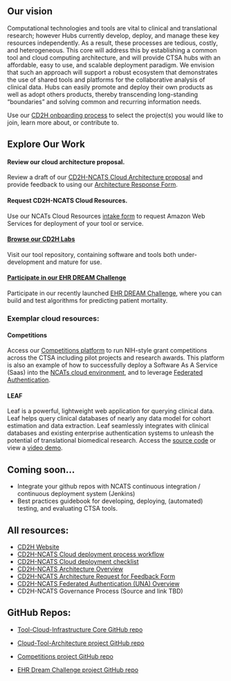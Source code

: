 ## Our vision
Computational technologies and tools are vital to clinical and translational research; however Hubs currently develop, deploy, and manage these key resources independently. As a result, these processes are tedious, costly, and heterogeneous. This core will address this by establishing a common tool and cloud computing architecture, and will provide CTSA hubs with an affordable, easy to use, and scalable deployment paradigm. We envision that such an approach will support a robust ecosystem that demonstrates the use of shared tools and platforms for the collaborative analysis of clinical data. Hubs can easily promote and deploy their own products as well as adopt others products, thereby transcending long-standing “boundaries” and solving common and recurring information needs.

Use our [CD2H onboarding process](http://bit.ly/cd2h-onboarding-form) to select the project(s) you would like to join, learn more about, or contribute to.

## Explore Our Work
#### Review our cloud architecture proposal.
Review a draft of our [CD2H-NCATS Cloud Architecture proposal](https://docs.google.com/presentation/d/1O8C0Kj5AtX-69C0eY79zaftAQFPYAWAELAZ2Y7-vnnA/edit#slide=id.g5e2ce0d5ce_5_0) and provide feedback to using our [Architecture Response Form](https://docs.google.com/document/d/10xCBV5jCVd5ALNT_bomQVtRARkRpBRj3U6OD7QNsovs/edit).
#### Request CD2H-NCATS Cloud Resources.
Use our NCATs Cloud Resources [intake form](https://forms.gle/YdZHUSR9NT2ktt1EA) to request Amazon Web Services for deployment of your tool or service. 
#### [Browse our CD2H Labs](http://labs.cd2h.org/labs/)
Visit our tool repository, containing software and tools both under-development and mature for use.
#### [Participate in our EHR DREAM Challenge](http://synapse.org/ehr_dream_challenge_mortality)
Participate in our recently launched [EHR DREAM Challenge](http://synapse.org/ehr_dream_challenge_mortality), where you can build and test algorithms for predicting patient mortality.

### Exemplar cloud resources:
#### Competitions
Access our [Competitions platform](http://competitions.cd2h.org) to run NIH-style grant competitions across the CTSA including pilot projects and research awards. This platform is also an example of how to successfully deploy a Software As A Service (Saas) into the [NCATs cloud environment](https://forms.gle/YdZHUSR9NT2ktt1EA), and to leverage [Federated Authentication](https://drive.google.com/open?id=1DclEZEwvEasCX0QfBeJZOTlRB0VYCoOQ). 
#### LEAF
Leaf is a powerful, lightweight web application for querying clinical data. Leaf helps query clinical databases of nearly any data model for cohort estimation and data extraction. Leaf seamlessly integrates with clinical databases and existing enterprise authentication systems to unleash the potential of translational biomedical research. Access the [source code](github.com/uwrit/leaf) or view a [video demo](https://www.youtube.com/watch?v=ZuKKC7B8mHI).

## Coming soon...
* Integrate your github repos with NCATS continuous integration / continuous deployment system (Jenkins)
* Best practices guidebook for developing, deploying, (automated) testing, and evaluating CTSA tools.

## All resources:

* [CD2H Website](https://ncats.nih.gov/pubs/features/cd2h)
* [CD2H-NCATS Cloud deployment process workflow](https://docs.google.com/presentation/d/1GYGgSbglIuHxAd0qkYRXbcWL4g1jmB-N-gMlQoYQMIc/edit?usp=sharing)
* [CD2H-NCATS Cloud deployment checklist](https://docs.google.com/presentation/d/1rVAgHFmiKszxF-_VJLvY9JK91Lg3IjwAV8kM78qzuX4/edit?usp=sharing)
* [CD2H-NCATS Architecture Overview](https://docs.google.com/presentation/d/1O8C0Kj5AtX-69C0eY79zaftAQFPYAWAELAZ2Y7-vnnA/edit#slide=id.g5e2ce0d5ce_5_0)
* [CD2H-NCATS Architecture Request for Feedback Form](https://docs.google.com/document/d/10xCBV5jCVd5ALNT_bomQVtRARkRpBRj3U6OD7QNsovs/edit)
* [CD2H-NCATS Federated Authentication (UNA) Overview](https://drive.google.com/open?id=1DclEZEwvEasCX0QfBeJZOTlRB0VYCoOQ)
* CD2H-NCATS Governance Process (Source and link TBD)

## GitHub Repos:

* [Tool-Cloud-Infrastructure Core GitHub repo](https://github.com/data2health/tools-cloud-infrastructure)

* [Cloud-Tool-Architecture project GitHub repo](https://github.com/data2health/Cloud-Tool-Architecture)

* [Competitions project GitHub repo](https://github.com/data2health/competitions-project)

* [EHR Dream Challenge project GitHub repo](https://github.com/data2health/DREAM-Challenge)


